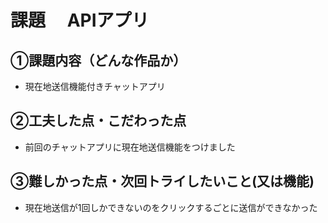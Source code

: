 # 課題　 APIアプリ

## ①課題内容（どんな作品か）
- 現在地送信機能付きチャットアプリ

## ②工夫した点・こだわった点
- 前回のチャットアプリに現在地送信機能をつけました

## ③難しかった点・次回トライしたいこと(又は機能)
- 現在地送信が1回しかできないのをクリックするごとに送信ができなかった
